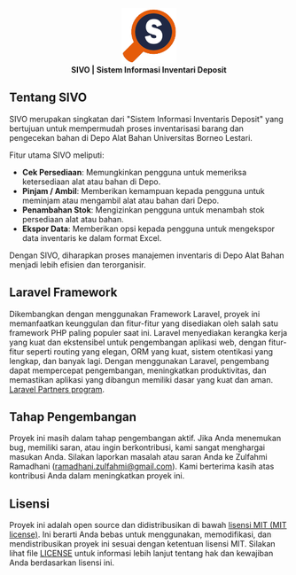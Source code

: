<p align="center">
    <a href="https://sivo.unbl.ac.id" target="_blank">
        <img src="https://raw.githubusercontent.com/izzoel/SIVO/8fbef2e19239b8f38350428e9569c2c322a143b5/public/assets/img/sivo.png" width="100" alt="SIVO Logo">
    </a>
    <br>
    <strong>SIVO | Sistem Informasi Inventari Deposit</strong>
</p>


## Tentang SIVO

SIVO merupakan singkatan dari "Sistem Informasi Inventaris Deposit" yang bertujuan untuk mempermudah proses inventarisasi barang dan pengecekan bahan di Depo Alat Bahan Universitas Borneo Lestari.

Fitur utama SIVO meliputi:

- **Cek Persediaan**: Memungkinkan pengguna untuk memeriksa ketersediaan alat atau bahan di Depo.
- **Pinjam / Ambil**: Memberikan kemampuan kepada pengguna untuk meminjam atau mengambil alat atau bahan dari Depo.
- **Penambahan Stok**: Mengizinkan pengguna untuk menambah stok persediaan alat atau bahan.
- **Ekspor Data**: Memberikan opsi kepada pengguna untuk mengekspor data inventaris ke dalam format Excel.

Dengan SIVO, diharapkan proses manajemen inventaris di Depo Alat Bahan menjadi lebih efisien dan terorganisir.



## Laravel Framework

Dikembangkan dengan menggunakan Framework Laravel, proyek ini memanfaatkan keunggulan dan fitur-fitur yang disediakan oleh salah satu framework PHP paling populer saat ini. Laravel menyediakan kerangka kerja yang kuat dan ekstensibel untuk pengembangan aplikasi web, dengan fitur-fitur seperti routing yang elegan, ORM yang kuat, sistem otentikasi yang lengkap, dan banyak lagi. Dengan menggunakan Laravel, pengembang dapat mempercepat pengembangan, meningkatkan produktivitas, dan memastikan aplikasi yang dibangun memiliki dasar yang kuat dan aman. [Laravel Partners program](https://laravel.com).


## Tahap Pengembangan

Proyek ini masih dalam tahap pengembangan aktif. Jika Anda menemukan bug, memiliki saran, atau ingin berkontribusi, kami sangat menghargai masukan Anda. Silakan laporkan masalah atau saran Anda ke Zulfahmi Ramadhani (<a href="mailto:
                                                                                                                                                                                                                             ramadhani.zulfahmi@gmail.com">ramadhani.zulfahmi@gmail.com</a>). Kami berterima kasih atas kontribusi Anda dalam meningkatkan proyek ini.

## Lisensi

Proyek ini adalah open source dan didistribusikan di bawah [lisensi MIT (MIT license)](https://opensource.org/licenses/MIT). Ini berarti Anda bebas untuk menggunakan, memodifikasi, dan mendistribusikan proyek ini sesuai dengan ketentuan lisensi MIT. Silakan lihat file [LICENSE](LICENSE) untuk informasi lebih lanjut tentang hak dan kewajiban Anda berdasarkan lisensi ini.
